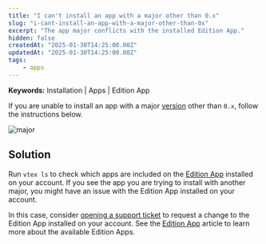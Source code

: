 ```yaml
---
title: "I can't install an app with a major other than 0.x"
slug: "i-cant-install-an-app-with-a-major-other-than-0x"
excerpt: "The app major conflicts with the installed Edition App."
hidden: false
createdAt: "2025-01-30T14:25:00.00Z"
updatedAt: "2025-01-30T14:25:00.00Z"
tags:
    - apps
---
```


**Keywords:** Installation | Apps | Edition App

If you are unable to install an app with a major [version](https://developers.vtex.com/docs/guides/vtex-io-documentation-releasing-a-new-app-version#understanding-app-versioning) other than `0.x`, follow the instructions below.

![major](https://cdn.jsdelivr.net/gh/vtexdocs/dev-portal-content@main/images/development-0.png)

## Solution

Run `vtex ls` to check which apps are included on the [Edition App](https://vtex.io/docs/concepts/edition-app/) installed on your account. If you see the app you are trying to install with another major, you might have an issue with the Edition App installed on your account.

In this case, consider [opening a support ticket](https://support.vtex.com/hc/en-us/requests) to request a change to the Edition App installed on your account. See the [Edition App](https://developers.vtex.com/docs/guides/vtex-io-documentation-edition-app) article to learn more about the available Edition Apps.
